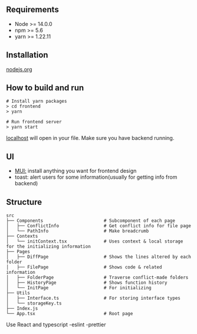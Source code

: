 ## Requirements
- Node >= 14.0.0
- npm >= 5.6
- yarn >= 1.22.11

## Installation
[nodejs.org](https://nodejs.org/en/)

## How to build and run

```
# Install yarn packages
> cd frontend
> yarn
```
```
# Run frontend server
> yarn start
```

[localhost](http://localhost:3000) will open in your file. Make sure you have backend running.

## UI

- [MUI:](https://mui.com/) install anything you want for frontend design
- toast: alert users for some information(usually for getting info from backend)

## Structure

```
src
├── Components                       # Subcomponent of each page
│   ├── ConflictInfo                 # Get conflict info for file page
│   └── PathInfo                     # Make breadcrumb
├── Contexts
│   └── initContext.tsx              # Uses context & local storage for the initializing information
├── Pages
│   ├── DiffPage                     # Shows the lines altered by each folder
│   ├── FilePage                     # Shows code & related information
│   ├── FolderPage                   # Traverse conflict-made folders
│   ├── HistoryPage                  # Shows function history
│   └── InitPage                     # For initializing
├── Utils
│   ├── Interface.ts                 # For storing interface types
│   └── storageKey.ts
├── Index.js
└── App.tsx                          # Root page
```

Use React and typescript
-eslint
-prettier

